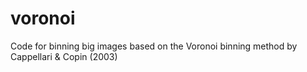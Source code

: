 # voronoi
Code for binning big images based on the Voronoi binning method by Cappellari &amp; Copin (2003)
